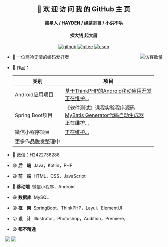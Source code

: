 <h2 align="center">👋 欢 迎 访 问 我 的 GitHub 主 页</h2>
<h4 align="center">摘星人 / HAYDEN / 绿茶哥哥 / 小洪不哄</h4>
<h4 align="center">探大钱 起大厝</h4>
<p align="center">
  <a href="https://github.com/hongyoudan"><img src="https://img.shields.io/badge/GitHub-ff79c6" alt="github"></a>
  <a href="https://gitee.com/hong-youdan"><img src="https://img.shields.io/badge/Gitee-fe7300" alt="gitee"></a>
  <a href="https://blog.csdn.net/qq_2422376288"><img src="https://img.shields.io/badge/CSDN-cf000e" alt="csdn"></a>
</p>

<img align='right' src="https://profile-counter.glitch.me/hongyoudan/count.svg" alt="访客数量"/>

- 🐧 一位高冷无情的编码爱好者

- 🏡 作品：

  | 类别               | 项目                                                         |
  | ------------------ | ------------------------------------------------------------ |
  | Android应用项目    | [基于ThinkPHP的Android移动应用开发](https://github.com/hongyoudan/MinlifeApp)<br>[正在维护...]() |
  | Spring Boot项目    | [《软件测试》课程实验程序源码](https://github.com/hongyoudan/softwaretesting)<br>[MyBatis Generator代码自动生成器](https://github.com/hongyoudan/mybatis-generator-demo)<br>[正在维护...]() |
  | 微信小程序项目     | [正在维护...]()                                              |
  | 更多作品脱发整理中 |                                                              |

- 💬 微信：H2422736288

- 😄  **后&nbsp;&nbsp;&nbsp;&nbsp;端**&nbsp;  Java，Kotlin，PHP

- 😃  **前&nbsp;&nbsp;&nbsp;&nbsp;端**&nbsp;  HTML，CSS，JavaScript

- 🧐  **移动端**&nbsp;  微信小程序，Android

- 😆  **数据库**&nbsp;  MySQL

- 😝  **框&nbsp;&nbsp;&nbsp;&nbsp;架**&nbsp;  SpringBoot，ThinkPHP，Layui，ElementUI

- 😛  **设&nbsp;&nbsp;&nbsp;&nbsp;计**&nbsp;  Illustrator，Photoshop，Audition，Premiere，

- 😧  **都不精通**
<div>
<img src="https://github-readme-stats.vercel.app/api?username=hongyoudan&hide_title=true&hide_border=true&show_icons=true&include_all_commits=true&line_height=21&bg_color=0,EC6C6C,FFD479,FFFC79,73FA79&theme=graywhite&locale=cn" />
<img src="https://github-readme-stats.vercel.app/api/top-langs/?username=hongyoudan&hide_title=true&hide_border=true&layout=compact&bg_color=0,73FA79,73FDFF,D783FF&theme=graywhite&locale=cn" />
</div>

